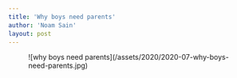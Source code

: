 ```yaml
---
title: 'Why boys need parents'
author: 'Noam Sain'
layout: post
---
```


<figure class="wp-block-image size-large">![why boys need parents](/assets/2020/2020-07-why-boys-need-parents.jpg)</figure>